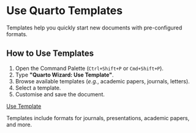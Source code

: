 # Use Quarto Templates

Templates help you quickly start new documents with pre-configured formats.

## How to Use Templates

1. Open the Command Palette (`Ctrl+Shift+P` or `Cmd+Shift+P`).
2. Type **"Quarto Wizard: Use Template"**.
3. Browse available templates (*e.g.*, academic papers, journals, letters).
4. Select a template.
5. Customise and save the document.

[Use Template](command:quartoWizard.useTemplate)

Templates include formats for journals, presentations, academic papers, and more.
